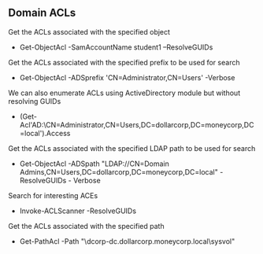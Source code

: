 ## **Domain ACLs**

Get the ACLs associated with the specified object
- Get-ObjectAcl -SamAccountName student1 –ResolveGUIDs

Get the ACLs associated with the specified prefix to be used for search
- Get-ObjectAcl -ADSprefix 'CN=Administrator,CN=Users' -Verbose

We can also enumerate ACLs using ActiveDirectory module but without resolving GUIDs
- (Get-Acl'AD:\CN=Administrator,CN=Users,DC=dollarcorp,DC=moneycorp,DC=local').Access

Get the ACLs associated with the specified LDAP path to be used for search
- Get-ObjectAcl -ADSpath "LDAP://CN=Domain Admins,CN=Users,DC=dollarcorp,DC=moneycorp,DC=local" -ResolveGUIDs - Verbose

Search for interesting ACEs
- Invoke-ACLScanner -ResolveGUIDs

Get the ACLs associated with the specified path
- Get-PathAcl -Path "\\dcorp-dc.dollarcorp.moneycorp.local\sysvol"
